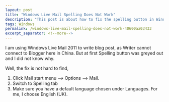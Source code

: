 ```yaml
---
layout: post
title: "Windows Live Mail Spelling Does Not Work"
description: "This post is about how to fix the spelling button in Windows Live Mail."
tags: Windows
permalink: /windows-live-mail-spelling-does-not-work-40600aa03433
excerpt_separator: <!--more-->
---
```

I am using Windows Live Mail 2011 to write blog post, as Writer cannot connect to Blogger here in China. But at first Spelling button was greyed out and I did not know why.

Well, the fix is not hard to find,

1. Click Mail start menu –> Options –> Mail.
1. Switch to Spelling tab
1. Make sure you have a default language chosen under Languages. For me, I choose English (UK).
<!--more-->